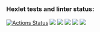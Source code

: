 ### Hexlet tests and linter status:
[![Actions Status](https://github.com/fSabel/frontend-project-44/actions/workflows/hexlet-check.yml/badge.svg)](https://github.com/fSabel/frontend-project-44/actions)
<a href="https://codeclimate.com/github/fSabel/frontend-project-44/maintainability"><img src="https://api.codeclimate.com/v1/badges/213a08ff7020becfd9a1/maintainability" /></a>
<a href="https://asciinema.org/a/N3zdUDZiv1zuw20ei06UA2yYT" target="_blank"><img src="https://asciinema.org/a/N3zdUDZiv1zuw20ei06UA2yYT.svg" /></a>
<a href="https://asciinema.org/a/wPgTttdFKNbt52wq7SLXtjldS" target="_blank"><img src="https://asciinema.org/a/wPgTttdFKNbt52wq7SLXtjldS.svg" /></a>
<a href="https://asciinema.org/a/tXr9vQzfwZ7U8nW7WM1OIiCtS" target="_blank"><img src="https://asciinema.org/a/tXr9vQzfwZ7U8nW7WM1OIiCtS.svg" /></a>
<a href="https://asciinema.org/a/Sq2NMfIZ2jOjR9rO9hVbMojm7" target="_blank"><img src="https://asciinema.org/a/Sq2NMfIZ2jOjR9rO9hVbMojm7.svg" /></a>